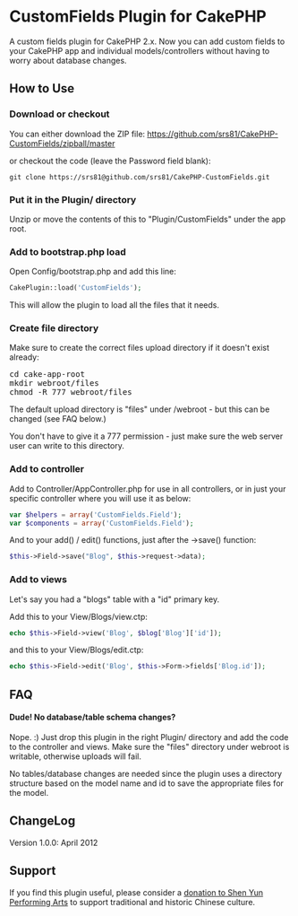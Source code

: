 # CustomFields Plugin for CakePHP

A custom fields plugin for CakePHP 2.x. Now you can add custom fields to your CakePHP app and individual models/controllers without having to worry about database changes.

## How to Use

### Download or checkout

You can either download the ZIP file:
https://github.com/srs81/CakePHP-CustomFields/zipball/master

or checkout the code (leave the Password field blank):

```
git clone https://srs81@github.com/srs81/CakePHP-CustomFields.git
```

### Put it in the Plugin/ directory

Unzip or move the contents of this to "Plugin/CustomFields" under
the app root.

### Add to bootstrap.php load

Open Config/bootstrap.php and add this line:

```php
CakePlugin::load('CustomFields');
```

This will allow the plugin to load all the files that it needs.

### Create file directory

Make sure to create the correct files upload directory if it doesn't
exist already:
<pre>
cd cake-app-root
mkdir webroot/files
chmod -R 777 webroot/files
</pre>

The default upload directory is "files" under /webroot - but this can
be changed (see FAQ below.) 

You don't have to give it a 777 permission - just make sure the web 
server user can write to this directory.

### Add to controller 

Add to Controller/AppController.php for use in all controllers, or 
in just your specific controller where you will use it as below:

```php
var $helpers = array('CustomFields.Field');
var $components = array('CustomFields.Field');
```

And to your add() / edit() functions, just after the ->save() function:

```php
$this->Field->save("Blog", $this->request->data);
```

### Add to views

Let's say you had a "blogs" table with a "id" primary key.

Add this to your View/Blogs/view.ctp:

```php
echo $this->Field->view('Blog', $blog['Blog']['id']);
```

and this to your View/Blogs/edit.ctp:

```php
echo $this->Field->edit('Blog', $this->Form->fields['Blog.id']);
```

## FAQ

#### Dude! No database/table schema changes?

Nope. :) Just drop this plugin in the right Plugin/ directory and add 
the code to the controller and views. Make sure the "files" directory
under webroot is writable, otherwise uploads will fail.

No tables/database changes are needed since the plugin uses a directory
structure based on the model name and id to save the appropriate files
 for the model.

## ChangeLog

Version 1.0.0: April 2012

## Support

If you find this plugin useful, please consider a [donation to Shen
Yun Performing Arts](https://www.shenyunperformingarts.org/support)
to support traditional and historic Chinese culture.


